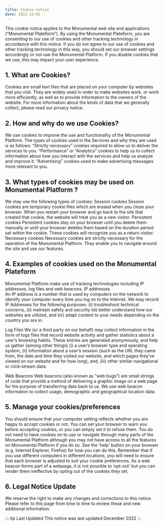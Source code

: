 ```yaml
---
title: Cookie notice
date: 2022-12-01
---
```


This cookie notice applies to the Monumental web site and applications (“Monumental Plateform”). 
By using the Monumental Plateform, you are consenting to our use of cookies and other tracking technology in accordance with this notice. If you do not agree to our use of cookies and other tracking technology in this way, you should set our browser settings accordingly or not use the Monumental Platform. If you disable cookies that we use, this may impact your user experience.
## 1. What are Cookies?
Cookies are small text files that are placed on your computer by websites that you visit. They are widely used in order to make websites work, or work more efficiently, as well as to provide information to the owners of the website. 
For more information about the kinds of data that we generally collect, please read our privacy notice. 

## 2.	How and why do we use Cookies? 
We use cookies to improve the use and functionality of the Monumental Platform.
The types of cookies used in the Services and why they are used is as follows: 
“Strictly necessary” cookies required to allow us to deliver the services to you. 
“Performance” or “Analytics” cookies to help us to collect information about how you  interact with the services and help us analyze and improve it. 
“Advertising” cookies used to make advertising messages more relevant to you.

## 3.	What types of cookies may be used on Monumental Platform ?
We may use the following types of cookies: 
Session cookies 
Session cookies are temporary cookie files which are erased when you close your browser. When you restart your browser and go back to the site that created that cookie, the website will treat you as a new visitor.
Persistent cookies 
Persistent cookies stay on your browser until you delete them manually or until your browser deletes them based on the duration period set within the cookie. These cookies will recognize you as a return visitor.
Necessary cookies
Necessary cookies are strictly necessary for the operation of the Monumental Platform. They enable you to navigate around the site and use our features. 

## 4.	Examples of cookies used on the Monumental Plateform
Monumental Platform make use of tracking technologies including IP addresses, log files and web beacons. 
IP addresses	
An IP address is a number that is used by computers on the network to identify your computer every time you log on to the Internet. We may record IP Addresses for the following purposes:
(i) troubleshoot technical concerns, (ii) maintain safety and security (iii) better understand how our websites are utilized, and (iv) adapt content to your needs depending on the country you are in. 

Log Files 
We (or a third party on our behalf) may collect information in the form of logs files that record website activity and gather statistics about a user’s browsing habits. These entries are generated anonymously, and help us gather (among other things) (i) a user’s browser type and operating system, (ii) information about a user’s session (such as the URL they came from, the date and time they visited our website, and which pages they've viewed on our website and for how long), and, (iii) other similar navigational or click-stream data. 

Web Beacons 
Web beacons (also known as “web bugs”) are small strings of code that provide a method of delivering a graphic image on a web page for the purpose of transferring data back to us. We use web beacon information to collect usage, demographic and geographical location data.

## 5.	Manage your cookies/preferences
You should ensure that your computer setting reflects whether you are happy to accept cookies or not. You can set your browser to warn you before accepting cookies, or you can simply set it to refuse them. You do not need to have cookies on to use or navigate through many parts of the Monumental Platform although you may not have access to all the features on Monumental Platform if you do so. See the 'help' button on your browser (e.g. Internet Explorer, Firefox) for how you can do this. Remember that if you use different computers in different locations, you will need to ensure that each browser is adjusted to suit your cookie preferences. 
As a web beacon forms part of a webpage, it is not possible to ‘opt-out’ but you can render them ineffective by opting out of the cookies they set.
## 6.	Legal Notice Update
We reserve the right to make any changes and corrections to this notice. Please refer to this page from time to time to review these and new additional information.

::: tip Last Updated
This notice was last updated December 2022 
::: 
